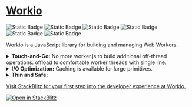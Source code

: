 # [Workio](./book/get-started.md)

![Static Badge](https://img.shields.io/badge/Chrome-80-gray?logo=google-chrome&labelColor=gray&color=lightgreen)
![Static Badge](https://img.shields.io/badge/Edge-80-gray?logo=microsoft-edge&labelColor=gray&color=lightgreen)
![Static Badge](https://img.shields.io/badge/Opera-67-gray?logo=opera&logoColor=e44&labelColor=gray&color=lightgreen)
![Static Badge](https://img.shields.io/badge/Firefox-114-gray?logo=firefox&labelColor=gray&color=lightgreen)
![Static Badge](https://img.shields.io/badge/Safari-15-gray?logo=safari&labelColor=gray&color=lightgreen&logoColor=lightblue)
![Static Badge](https://img.shields.io/badge/Deno-1.0-gray?logo=deno&labelColor=gray&color=lightgreen)
<!-- ![Static Badge](https://img.shields.io/badge/Node.js-12-gray?logo=nodedotjs&labelColor=gray&color=lightgreen&logoColor=12ef15) -->

Workio is a JavaScript library for building and managing Web Workers.
<details>
<summary><b>Touch-and-Go:</b> No more worker.js to build additional off-thread operations. offload to comfortable worker threads with single line.</summary>
<br>

```javascript
const { Workio } = await import("https://workio.dev/@0.1.0/mod.js");

const instance = await Workio("./module.js", import.meta.url);

console.log(await instance.sum(1, 2)); // "3" 

Workio.terminate(workioInstance);
```

```javascript
// module.js

export const sum = (a, b) => a + b;
```

</details>
<details>
<summary><b>I/O Optimization:</b> Caching is available for large primitives.</summary>
<br>
This is how you dropdown.
</details>
<details>
<summary><b>Thin and Safe:</b></summary>
<br>
This is how you dropdown.
</details>

[Visit StackBlitz for your first step into the developer experience at Workio.](https://stackblitz.com/edit/web-platform-hceprw?file=script.js)  

[![Open in StackBlitz](https://developer.stackblitz.com/img/open_in_stackblitz_small.svg)](https://stackblitz.com/edit/web-platform-hceprw?file=script.js)
